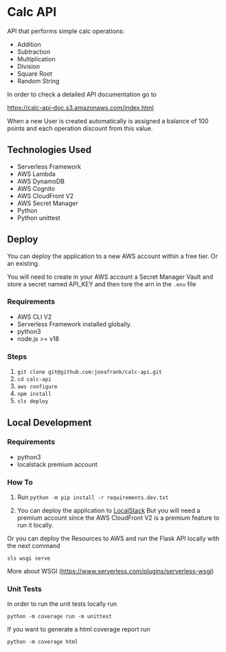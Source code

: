 # Calc API

API that performs simple calc operations:
* Addition 
* Subtraction 
* Multiplication
* Division 
* Square Root
* Random String

In order to check a detailed API documentation go to

https://calc-api-doc.s3.amazonaws.com/index.html

When a new User is created automatically is assigned a balance of 100 points and each operation discount from this value.

## Technologies Used

* Serverless Framework
* AWS Lambda
* AWS DynamoDB
* AWS Cognito
* AWS CloudFront V2
* AWS Secret Manager
* Python
* Python unittest

## Deploy

You can deploy the application to a new AWS account within a free tier. Or an existing.

You will need to create in your AWS account a Secret Manager Vault and store a secret named API_KEY and then tore the arn in the `.env` file

### Requirements

* AWS CLI V2
* Serverless Framework installed globally.
* python3
* node.js >= v18

### Steps

1. `git clone git@github.com:jonafrank/calc-api.git`
2. `cd calc-api`
3. `aws configure`
4. `npm install`
5. `sls deploy`

## Local Development
### Requirements

* python3 
* localstack premium account

### How To

1. Run `python -m pip install -r requirements.dev.txt`

2. You can deploy the application to [LocalStack](https://localstack.cloud/) But you  will need a premium account since the AWS CloudFront V2 is a premium feature to run it locally.

Or you can deploy the Resources to AWS and run the Flask API locally with the next command

`sls wsgi serve`

More about WSGI (https://www.serverless.com/plugins/serverless-wsgi)

### Unit Tests

In order to run the unit tests locally run

`python -m coverage run -m unittest `

If you want to generate a html coverage report run 

`python -m coverage html`

